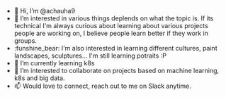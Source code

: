- 👋 Hi, I’m @achauha9
- 👀 I’m interested in various things deplends on what the topic is. If its technical I'm always curious about learning about various projects people are working on, I believe people learn better if they work in groups.
- :funshine_bear: I'm also interested in learning different cultures, paint landscapes, sculptures... I'm still learning potraits :P
- 🌱 I’m currently learning k8s
- 💞️ I’m interested to collaborate on projects based on machine learning, k8s and big data. 
- 📫 Would love to connect, reach out to me on Slack anytime. 

<!---
achauha9/achauha9 is a ✨ special ✨ repository because its `README.md` (this file) appears on your GitHub profile.
You can click the Preview link to take a look at your changes.
--->
